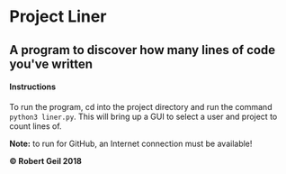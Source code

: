 # Project Liner
## A program to discover how many lines of code you've written

#### Instructions
To run the program, cd into the project directory and run the command `python3 liner.py`.
This will bring up a GUI to select a user and project to count lines of.

**Note:** to run for GitHub, an Internet connection must be available!


**© Robert Geil 2018**

